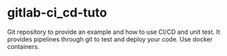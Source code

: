 # gitlab-ci_cd-tuto
Git repository to provide an example and how to use CI/CD and unit test. It provides pipelines through git to test and deploy your code. Use docker containers. 

